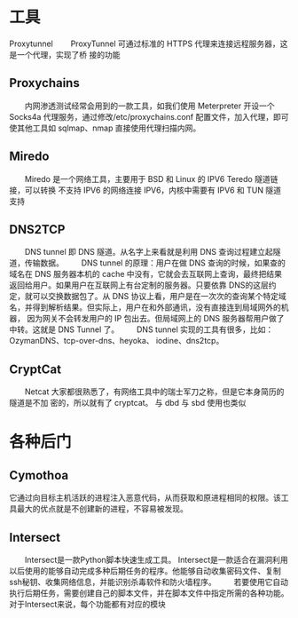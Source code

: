 
# 工具
Proxytunnel
　　ProxyTunnel 可通过标准的 HTTPS 代理来连接远程服务器，这是一个代理，实现了桥 接的功能

## Proxychains
　　内网渗透测试经常会用到的一款工具，如我们使用 Meterpreter 开设一个 Socks4a 代理服务，通过修改/etc/proxychains.conf 配置文件，加入代理，即可使其他工具如 sqlmap、nmap 直接使用代理扫描内网。

## Miredo
　　Miredo 是一个网络工具，主要用于 BSD 和 Linux 的 IPV6 Teredo 隧道链接，可以转换 不支持 IPV6 的网络连接 IPV6，内核中需要有 IPV6 和 TUN 隧道支持


## DNS2TCP
　　DNS tunnel 即 DNS 隧道。从名字上来看就是利用 DNS 查询过程建立起隧道，传输数据。
　　DNS tunnel 的原理：用户在做 DNS 查询的时候，如果查的域名在 DNS 服务器本机的 cache 中没有，它就会去互联网上查询，最终把结果返回给用户。如果用户在互联网上有台定制的服务器。只要依靠 DNS的这层约定，就可以交换数据包了。从 DNS 协议上看，用户是在一次次的查询某个特定域名，并得到解析结果。但实际上，用户在和外部通讯，没有直接连到局域网外的机器， 因为网关不会转发用户的 IP 包出去。但局域网上的 DNS 服务器帮用户做了中转。这就是 DNS Tunnel 了。
　　DNS tunnel 实现的工具有很多，比如：OzymanDNS、tcp-over-dns、heyoka、 iodine、dns2tcp。

## CryptCat
　　Netcat 大家都很熟悉了，有网络工具中的瑞士军刀之称，但是它本身简历的隧道是不加 密的，所以就有了 cryptcat。 与 dbd 与 sbd 使用也类似

# 各种后门

## Cymothoa
它通过向目标主机活跃的进程注入恶意代码，从而获取和原进程相同的权限。该工具最大的优点就是不创建新的进程，不容易被发现。

## Intersect
　　Intersect是一款Python脚本快速生成工具。 Intersect是一款适合在漏洞利用以后使用的能够自动完成多种后期任务的程序。他能够自动收集密码文件、复制ssh秘钥、收集网络信息，并能识别杀毒软件和防火墙程序。
　　若要使用它自动执行后期任务，需要创建自己的脚本文件，并在脚本文件中指定所需的各种功能。对于Intersect来说，每个功能都有对应的模块